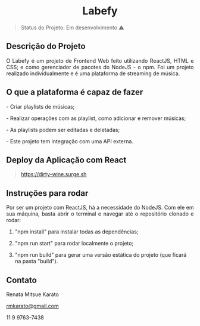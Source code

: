 <h1 align="center"> Labefy </h1>

> Status do Projeto: Em desenvolvimento :warning:

## Descrição do Projeto
<p align="justify"> O Labefy é um projeto de Frontend Web feito utilizando ReactJS, HTML e CSS; e como gerenciador de pacotes do NodeJS - o npm. Foi um projeto realizado individualmente e é uma plataforma de streaming de música.</p>

## O que a plataforma é capaz de fazer

<p align="justify"> - Criar playlists de músicas; </p>

<p align="justify"> - Realizar operações com as playlist, como adicionar e remover músicas; </p>

<p align="justify"> - As playlists podem ser editadas e deletadas; </p>

<p align="justify"> - Este projeto tem integração com uma API externa.  </p>

## Deploy da Aplicação com React

> https://dirty-wine.surge.sh

## Instruções para rodar

<p align="justify"> Por ser um projeto com ReactJS, há a necessidade do NodeJS. Com ele em sua máquina, basta abrir o terminal e navegar até o repositório clonado e rodar: </p>

1. "npm install" para instalar todas as dependências;

2. "npm run start" para rodar localmente o projeto;

3. "npm run build" para gerar uma versão estática do projeto (que ficará na pasta "build").

## Contato

Renata Mitsue Karato

rmkarato@gmail.com

11 9 9763-7438
